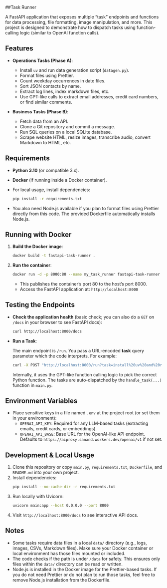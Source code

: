 ##Task Runner

A FastAPI application that exposes multiple “task” endpoints and functions for data processing, file formatting, image manipulation, and more. This project is designed to demonstrate how to dispatch tasks using function-calling logic (similar to OpenAI function calls).

## Features

- **Operations Tasks (Phase A)**:
  - Install `uv` and run data generation script (`datagen.py`).
  - Format files using Prettier.
  - Count weekday occurrences in date files.
  - Sort JSON contacts by name.
  - Extract log lines, index markdown files, etc.
  - Use GPT-like calls to extract email addresses, credit card numbers, or find similar comments.

- **Business Tasks (Phase B)**:
  - Fetch data from an API.
  - Clone a Git repository and commit a message.
  - Run SQL queries on a local SQLite database.
  - Scrape website HTML, resize images, transcribe audio, convert Markdown to HTML, etc.

## Requirements

- **Python 3.10** (or compatible 3.x).
- **Docker** (if running inside a Docker container).
- For local usage, install dependencies:
  
  ```bash
  pip install -r requirements.txt
  ```

- You also need Node.js available if you plan to format files using Prettier directly from this code. The provided Dockerfile automatically installs Node.js.

## Running with Docker

1. **Build the Docker image**:

   ```bash
   docker build -t fastapi-task-runner .
   ```

2. **Run the container**:

   ```bash
   docker run -d -p 8000:80 --name my_task_runner fastapi-task-runner
   ```
   
   - This publishes the container’s port 80 to the host’s port 8000.
   - Access the FastAPI application at: `http://localhost:8000`

## Testing the Endpoints

- **Check the application health** (basic check; you can also do a `GET` on `/docs` in your browser to see FastAPI docs):
  
  ```bash
  curl http://localhost:8000/docs
  ```

- **Run a Task**:
  
  The main endpoint is `/run`. You pass a URL-encoded **task** query parameter which the code interprets. For example:
  
  ```bash
  curl -X POST "http://localhost:8000/run?task=install%20uv%20and%20run%20datagen"
  ```

  Internally, it uses the GPT-like function calling logic to pick the correct Python function. The tasks are auto-dispatched by the `handle_task(...)` function in `main.py`.

## Environment Variables

- Place sensitive keys in a file named `.env` at the project root (or set them in your environment):
  - `OPENAI_API_KEY`: Required for any LLM-based tasks (extracting emails, credit cards, or embeddings).
  - `OPENAI_API_BASE`: Base URL for the OpenAI-like API endpoint. Defaults to `https://aiproxy.sanand.workers.dev/openai/v1` if not set.

## Development & Local Usage

1. Clone this repository or copy `main.py`, `requirements.txt`, `Dockerfile`, and `README.md` into your own project.
2. Install dependencies:
   ```bash
   pip install --no-cache-dir -r requirements.txt
   ```
3. Run locally with Uvicorn:
   ```bash
   uvicorn main:app --host 0.0.0.0 --port 8000
   ```
4. Visit `http://localhost:8000/docs` to see interactive API docs.

## Notes

- Some tasks require data files in a local `data/` directory (e.g., logs, images, CSVs, Markdown files). Make sure your Docker container or local environment has those files mounted or included.
- The code checks if the path is under `/data` for safety. This ensures only files within the `data/` directory can be read or written.
- Node.js is installed in the Docker image for the Prettier-based tasks. If you do not need Prettier or do not plan to run those tasks, feel free to remove Node.js installation from the Dockerfile.
